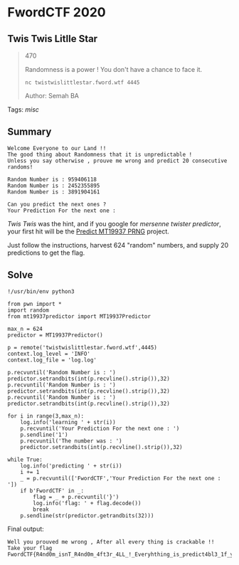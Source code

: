 # FwordCTF 2020

## Twis Twis Litlle Star

>  470
>
> Randomness is a power ! You don't have a chance to face it.
>
> `nc twistwislittlestar.fword.wtf 4445`
>
> Author: Semah BA

Tags: _misc_


## Summary

```
Welcome Everyone to our Land !!
The good thing about Randomness that it is unpredictable !
Unless you say otherwise , prouve me wrong and predict 20 consecutive randoms!

Random Number is : 959406118
Random Number is : 2452355895
Random Number is : 3891904161

Can you predict the next ones ?
Your Prediction For the next one :
```

_Twis Twis_ was the hint, and if you google for _mersenne twister predictor_, your first hit will be the [Predict MT19937 PRNG](https://github.com/kmyk/mersenne-twister-predictor) project.

Just follow the instructions, harvest 624 "random" numbers, and supply 20 predictions to get the flag.


## Solve

```
!/usr/bin/env python3

from pwn import *
import random
from mt19937predictor import MT19937Predictor

max_n = 624
predictor = MT19937Predictor()

p = remote('twistwislittlestar.fword.wtf',4445)
context.log_level = 'INFO'
context.log_file = 'log.log'

p.recvuntil('Random Number is : ')
predictor.setrandbits(int(p.recvline().strip()),32)
p.recvuntil('Random Number is : ')
predictor.setrandbits(int(p.recvline().strip()),32)
p.recvuntil('Random Number is : ')
predictor.setrandbits(int(p.recvline().strip()),32)

for i in range(3,max_n):
    log.info('learning ' + str(i))
    p.recvuntil('Your Prediction For the next one : ')
    p.sendline('1')
    p.recvuntil('The number was : ')
    predictor.setrandbits(int(p.recvline().strip()),32)

while True:
    log.info('predicting ' + str(i))
    i += 1
    _ = p.recvuntil(['FwordCTF','Your Prediction For the next one : '])
    if b'FwordCTF' in _:
        flag = _ + p.recvuntil('}')
        log.info('flag: ' + flag.decode())
        break
    p.sendline(str(predictor.getrandbits(32)))
```

Final output:

```
Well you prouved me wrong , After all every thing is crackable !!
Take your flag
FwordCTF{R4nd0m_isnT_R4nd0m_4ft3r_4LL_!_Everyhthing_is_predict4bl3_1f_y0u_kn0w_wh4t_Y0u_d01nGGGG}
```

